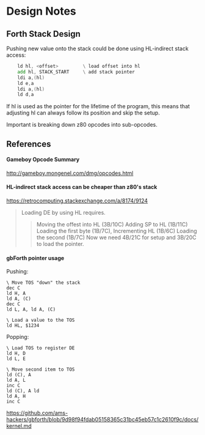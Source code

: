# Design Notes

## Forth Stack Design

Pushing new value onto the stack could be done using HL-indirect stack access:

```asm
    ld hl, <offset>         \ load offset into hl
    add hl, STACK_START     \ add stack pointer
    ldi a,(hl)
    ld e,a
    ldi a,(hl)
    ld d,a
```

If hl is used as the pointer for the lifetime of the program, this means that adjusting hl can
always follow its position and skip the setup. 

Important is breaking down z80 opcodes into sub-opcodes.

## References

#### Gameboy Opcode Summary

http://gameboy.mongenel.com/dmg/opcodes.html

#### HL-indirect stack access can be cheaper than z80's stack

https://retrocomputing.stackexchange.com/a/8174/9124

> Loading DE by using HL requires.
>> Moving the offest into HL (3B/10C)
>> Adding SP to HL (1B/11C)
>> Loading the first byte (1B/7C),
>> Incrementing HL (1B/6C)
>> Loading the second (1B/7C)
> Now we need 4B/21C for setup and 3B/20C to load the pointer.

#### gbForth pointer usage

Pushing:

```
\ Move TOS "down" the stack
dec C
ld H, A
ld A, (C)
dec C
ld L, A, ld A, (C)

\ Load a value to the TOS
ld HL, $1234
```

Popping:

```
\ Load TOS to register DE
ld H, D
ld L, E

\ Move second item to TOS
ld (C), A
ld A, L
inc C
ld (C), A ld
ld A, H
inc C
```

https://github.com/ams-hackers/gbforth/blob/9d98f94fdab05158365c31bc45eb57c1c2610f9c/docs/kernel.md
